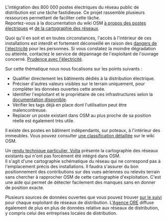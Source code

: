L'intégration des 800 000 postes électriques du réseau public de distribution est une tâche fastidieuse. Ce projet rassemble plusieurs ressources permettant de faciliter cette tâche.  
Reportez-vous à la documentation du wiki OSM [à propos des postes électriques](https://wiki.openstreetmap.org/wiki/FR:Tag:power%3Dsubstation) et [de la cartographie des réseaux](https://wiki.openstreetmap.org/wiki/Power_networks/France).

Quoi qu'il en soit et en toutes circonstances, l'accès à l'intérieur de ces installations est interdit et fortement déconseillé en raison des [dangers de l'électricité](http://www.electricite-prudence.fr/) pour les personnes. Si vous constatez la moindre dégradation ou atteinte, contactez le service de dépannage de l'exploitant de l'ouvrage concerné. [Prudence avec l'électricité](http://www.electricite-prudence.fr/).

Sur cette thématique nous nous focalisons sur les points suivants :
* Qualifier directement les bâtiments dédiés à la distribution électrique.
* Préciser d'autres valeurs visibles sur le terrain uniquement, pour compléter les données ouvertes cette année.
* Identifier l'exploitant et le propriétaire de ces infrastructures selon la [documentation disponible](https://wiki.openstreetmap.org/wiki/Power_networks/France/Exploitants).
* Vérifier les tags déjà en place dont l'utilisation peut être malencontreuse.
* Replacer un poste existant dans OSM au plus proche de sa position réelle est également très utile.

Il existe des postes en bâtiment indépendants, sur poteaux, à l'intérieur des immeubles. Vous pouvez consulter [une classification détaillée](https://wiki.openstreetmap.org/wiki/Power_networks/France#Cat.C3.A9gories_de_postes) sur le wiki OSM.

Un [rendu technique particulier, Volta](https://wiki.openstreetmap.org/wiki/FR:Serveurs/tile.openstreetmap.fr#Rendu_.22Volta.22_des_r.C3.A9seaux_.C3.A9lectriques) présente la cartographie des réseaux existants qui n'ont pas forcément été intégré dans OSM.  
Il s'agit d'une cartographie schématique du réseau qui ne correspond pas à l'emplacement précis des installations. Il faudra s'assurer du bon positionnement des contributions sur des vues aériennes ou relevés terrain sans chercher à rapprocher OSM de cette cartographie d'exploitation. C'est une aide qui permet de détecter facilement des manques sans en donner de position exacte.

Plusieurs sources de données ouvertes que vous pouvez trouver [sur le suivi](https://wiki.openstreetmap.org/wiki/Power_networks/France/Exploitants#Entreprises_de_distribution) pour chaque exploitant de réseaux de distribution. L'[Agence ORE](https://opendata.agenceore.fr/explore/?sort=modified) diffuse également de plus en plus de données relative aux réseaux de distribution, y compris celui des entreprises locales de distribution.